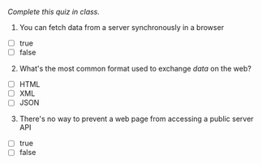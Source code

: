 *Complete this quiz in class.*

1. You can fetch data from a server synchronously in a browser

- [ ] true
- [ ] false

2. What's the most common format used to exchange *data* on the web?

- [ ] HTML
- [ ] XML
- [ ] JSON

3. There's no way to prevent a web page from accessing a public server API
- [ ] true
- [ ] false
